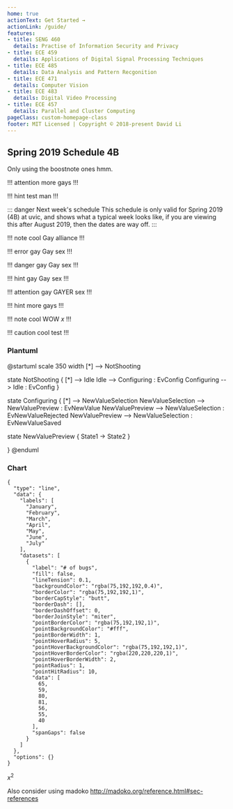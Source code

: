 ```yaml
---
home: true
actionText: Get Started →
actionLink: /guide/
features:
- title: SENG 460
  details: Practise of Information Security and Privacy
- title: ECE 459
  details: Applications of Digital Signal Processing Techniques
- title: ECE 485
  details: Data Analysis and Pattern Recgonition
- title: ECE 471
  details: Computer Vision
- title: ECE 483
  details: Digital Video Processing 
- title: ECE 457
  details: Parallel and Cluster Computing
pageClass: custom-homepage-class
footer: MIT Licensed | Copyright © 2018-present David Li
---
```


## Spring 2019 Schedule <Badge warning>4B</Badge>

Only using the boostnote ones hmm.

!!! attention more 
gays
!!!

!!! hint
test man
!!!

::: danger Next week's schedule
This schedule is only valid for Spring 2019 (4B) at uvic, and shows what a typical week looks like, if you are viewing this after August 2019, then the dates are way off.
:::

!!! note cool
Gay alliance
!!!

!!! error gay
Gay sex 
!!!

!!! danger gay
Gay sex 
!!!


!!! hint gay
Gay sex 
!!!

!!! attention gay
GAYER sex
!!!

!!! hint more 
gays
!!!

!!! note cool
WOW $x$
!!!

!!! caution cool 
test 
!!!

### Plantuml

@startuml
scale 350 width
[*] --> NotShooting

state NotShooting {
  [*] --> Idle
  Idle --> Configuring : EvConfig
  Configuring --> Idle : EvConfig
}

state Configuring {
  [*] --> NewValueSelection
  NewValueSelection --> NewValuePreview : EvNewValue
  NewValuePreview --> NewValueSelection : EvNewValueRejected
  NewValuePreview --> NewValueSelection : EvNewValueSaved
  
  state NewValuePreview {
	 State1 -> State2
  }
  
}
@enduml
### Chart 


```chart
{
  "type": "line",
  "data": {
    "labels": [
      "January",
      "February",
      "March",
      "April",
      "May",
      "June",
      "July"
    ],
    "datasets": [
      {
        "label": "# of bugs",
        "fill": false,
        "lineTension": 0.1,
        "backgroundColor": "rgba(75,192,192,0.4)",
        "borderColor": "rgba(75,192,192,1)",
        "borderCapStyle": "butt",
        "borderDash": [],
        "borderDashOffset": 0,
        "borderJoinStyle": "miter",
        "pointBorderColor": "rgba(75,192,192,1)",
        "pointBackgroundColor": "#fff",
        "pointBorderWidth": 1,
        "pointHoverRadius": 5,
        "pointHoverBackgroundColor": "rgba(75,192,192,1)",
        "pointHoverBorderColor": "rgba(220,220,220,1)",
        "pointHoverBorderWidth": 2,
        "pointRadius": 1,
        "pointHitRadius": 10,
        "data": [
          65,
          59,
          80,
          81,
          56,
          55,
          40
        ],
        "spanGaps": false
      }
    ]
  },
  "options": {}
}
```

$x^2$

Also consider using madoko http://madoko.org/reference.html#sec-references